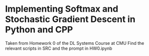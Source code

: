# Implementing Softmax and Stochastic Gradient Descent in Python and CPP

Taken from Homework 0 of the DL Systems Course at CMU
Find the relevant scripts in SRC and the prompt in HW0.ipynb
